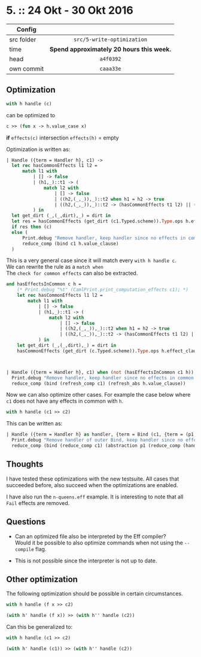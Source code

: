 # 5. :: 24 Okt - 30 Okt 2016
| Config        |          |
| ------------- |:--------:|
| src folder    | `src/5-write-optimization` |
| time          | **Spend approximately 20 hours this week.**      |
| head          | `a4f0392`      |
| own commit          | `caaa33e`      |

## Optimization
```ocaml
with h handle (c)
```  
can be optimized to
```ocaml
c >> (fun x -> h.value_case x)
```
**if** `effects(c)` intersection `effects(h)` = empty

Optimization is written as:
```ocaml
| Handle ({term = Handler h}, c1) ->
  let rec hasCommonEffects l1 l2 =
	  match l1 with
		  | [] -> false
		  | (h1,_)::t1 -> (
			  match l2 with
				  | [] -> false
				  | ((h2,(_,_)),_)::t2 when h1 = h2 -> true
				  | ((h2,(_,_)),_)::t2 -> (hasCommonEffects t1 l2) || (hasCommonEffects l1 t2)
		  ) in
  let get_dirt (_,(_,dirt),_) = dirt in
  let res = hasCommonEffects (get_dirt (c1.Typed.scheme)).Type.ops h.effect_clauses in
  if res then (c)
  else (
	  Print.debug "Remove handler, keep handler since no effects in common with computation";
	  reduce_comp (bind c1 h.value_clause)
  )
```
This is a very general case since it will match every `with h handle c`.  
We can rewrite the rule as a `match when`  
The `check for common effects` can also be extracted.  
``` ocaml
and hasEffectsInCommon c h =
    (* Print.debug "%t" (CamlPrint.print_computation_effects c1); *)
    let rec hasCommonEffects l1 l2 =
        match l1 with
            | [] -> false
            | (h1,_)::t1 -> (
                match l2 with
                    | [] -> false
                    | ((h2,(_,_)),_)::t2 when h1 = h2 -> true
                    | ((h2,(_,_)),_)::t2 -> (hasCommonEffects t1 l2) || (hasCommonEffects l1 t2)
            ) in
    let get_dirt (_,(_,dirt),_) = dirt in
    hasCommonEffects (get_dirt (c.Typed.scheme)).Type.ops h.effect_clauses



| Handle ({term = Handler h}, c1) when (not (hasEffectsInCommon c1 h)) ->
  Print.debug "Remove handler, keep handler since no effects in common with computation";
  reduce_comp (bind (refresh_comp c1) (refresh_abs h.value_clause))
```

Now we can also optimize other cases. For example the case below where `c1` does not have any effects in common with `h`.
```ocaml
with h handle (c1 >> c2)
```

This can be written as:
```ocaml
| Handle ({term = Handler h} as handler, {term = Bind (c1, {term = (p1, c2)})}) when  (not (hasEffectsInCommon c1 h)) ->
  Print.debug "Remove handler of outer Bind, keep handler since no effects in common with computation";
  reduce_comp (bind (reduce_comp c1) (abstraction p1 (reduce_comp (handle (refresh_expr handler) c2))))
```

## Thoughts
I have tested these optimizations with the new testsuite. All cases that succeeded before, also succeed when the optimizations are enabled.

I have also run the `n-queens.eff` example. It is interesting to note that all `Fail` effects are removed.

## Questions
- Can an optimized file also be interpreted by the Eff compiler?  
Would it be possible to also optimize commands when not using the `--compile` flag.
 * This is not possible since the interpreter is not up to date.

## Other optimization
The following optimization should be possible in certain circumstances.
```ocaml
with h handle (f x >> c2)

(with h' handle (f x)) >> (with h'' handle (c2))
```  
Can this be generalized to:
```ocaml
with h handle (c1 >> c2)

(with h' handle (c1)) >> (with h'' handle (c2))
```  
